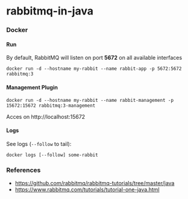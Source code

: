 # rabbitmq-in-java

### Docker

#### Run
By default, RabbitMQ will listen on port **5672** on all available interfaces
```
docker run -d --hostname my-rabbit --name rabbit-app -p 5672:5672 rabbitmq:3
```

#### Management Plugin
```
docker run -d --hostname my-rabbit --name rabbit-management -p 15672:15672 rabbitmq:3-management
```
Acces on http://localhost:15672

#### Logs
See logs (`--follow` to tail):
```
docker logs [--follow] some-rabbit
```

### References
- https://github.com/rabbitmq/rabbitmq-tutorials/tree/master/java
- https://www.rabbitmq.com/tutorials/tutorial-one-java.html

